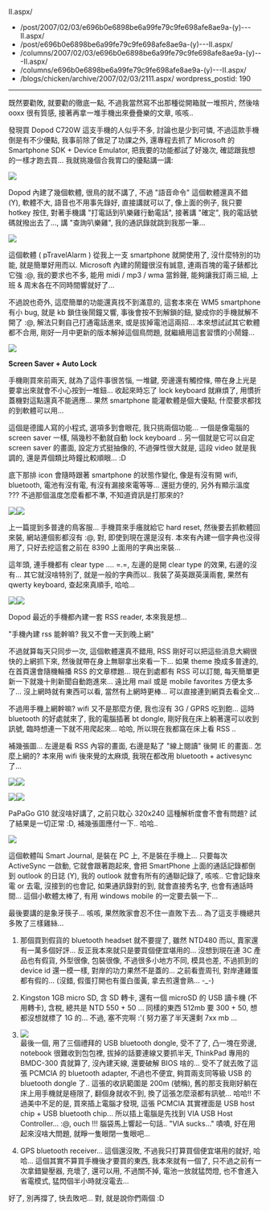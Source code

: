 II.aspx/
  - /post/2007/02/03/e696b0e6898be6a99fe79c9fe698afe8ae9a-(y)---II.aspx/
  - /post/e696b0e6898be6a99fe79c9fe698afe8ae9a-(y)---II.aspx/
  - /columns/2007/02/03/e696b0e6898be6a99fe79c9fe698afe8ae9a-(y)---II.aspx/
  - /columns/e696b0e6898be6a99fe79c9fe698afe8ae9a-(y)---II.aspx/
  - /blogs/chicken/archive/2007/02/03/2111.aspx/
wordpress_postid: 190
---

既然要勸敗, 就要勸的徹底一點, 不過我當然寫不出那種從開箱就一堆照片, 然後啥 ooxx 很有質感, 接著再拿一堆手機出來疊疊樂的文章, 咳咳.. 

發現買 Dopod C720W 這支手機的人似乎不多, 討論也是少到可憐, 不過這款手機倒是有不少優點, 我事前除了做足了功課之外, 還專程去抓了 Microsoft 的 Smartphone SDK + Device Emulator, 把我要的功能都試了好幾次, 確認跟我想的一樣才跑去買... 我就挑幾個合我胃口的優點講一講:

![](/images/2007-02-03-new-phone-awesome-part-ii/pc_capture9.gif)

Dopod 內建了幾個軟體, 很鳥的就不講了, 不過 "語音命令" 這個軟體還真不錯 (Y), 軟體不大, 語音也不用事先錄好, 直接講就可以了, 像上面的例子, 我只要 hotkey 按住, 對著手機講 "打電話到叭樂雞行動電話", 接著講 "確定", 我的電話號碼就撥出去了..., 講 "查詢叭樂雞", 我的通訊錄就跳到我那一筆...

![](/images/2007-02-03-new-phone-awesome-part-ii/pc_capture2.gif)

這個軟體 ( pTravelAlarm ) 從我上一支 smartphone 就開使用了, 沒什麼特別的功能, 就是簡單好用而以. Microsoft 內建的鬧鐘很沒有誠意, 連兩百塊的電子錶都比它強 :@, 我的要求也不多, 能用 midi / mp3 / wma 當鈴聲, 能夠讓我訂兩三組, 上班 & 周末各在不同時間響就好了...

不過說也奇外, 這麼簡單的功能還真找不到滿意的, 這套本來在 WM5 smartphone 有小 bug, 就是 kb 鎖住後鬧鐘又響, 事後會按不到解鎖的鈕, 變成你的手機就解不開了 :@, 解法只剩自己打通電話進來, 或是拔掉電池這兩招... 本來想試試其它軟體都不合用, 剛好一月中更新的版本解掉這個鳥問題, 就繼續用這套習慣的小鬧鐘...

[![](/images/2007-02-03-new-phone-awesome-part-ii/pc_capture21.gif)](/wp-content/be-files/c720w/01.wmv)

**Screen Saver + Auto Lock**

手機剛買來前兩天, 就為了這件事很苦惱, 一堆鍵, 旁邊還有觸控條, 帶在身上光是要拿出來就會不小心按到一堆鈕... 收起來時忘了 lock keyboard 就麻煩了, 用慣折蓋機對這點還真不能適應... 果然 smartphone 能灌軟體是個大優點, 什麼要求都找的到軟體可以用...

這個是德國人寫的小程式, 選項多到會眼花, 我只挑兩個功能... 一個是像電腦的 screen saver 一樣, 隔幾秒不動就自動 lock keyboard .. 另一個就是它可以自定 screen saver 的畫面, 設定方式挺抽像的, 不過彈性很大就是, 這段 video 就是我調的, 還是弄個類比時鐘比較順眼... :D

底下那排 icon 會隨時跟著 smartphone 的狀態作變化, 像是有沒有開 wifi, bluetooth, 電池有沒有電, 有沒有漏接來電等等... 還挺方便的, 另外有顯示溫度 ??? 不過那個溫度怎麼看都不準, 不知道資訊是打那來的?

![](/images/2007-02-03-new-phone-awesome-part-ii/pc_capture7.gif)![](/images/2007-02-03-new-phone-awesome-part-ii/pc_capture8.gif)

上一篇提到多普達的鳥客服... 手機買來手癢就給它 hard reset, 然後要去抓軟體回來裝, 網站連個影都沒有 :@, 對, 即使到現在還是沒有. 本來有內建一個字典也沒得用了, 只好去挖這套之前在 8390 上面用的字典出來裝...

這年頭, 連手機都有 clear type .... =.=, 左邊的是開 clear type 的效果, 右邊的沒有... 其它就沒啥特別了, 就是一般的字典而以.. 我裝了英英跟英漢兩套, 果然有 qwerty keyboard, 查起來真順手, 哈哈...

![](/images/2007-02-03-new-phone-awesome-part-ii/pc_capture10.gif)![](/images/2007-02-03-new-phone-awesome-part-ii/pc_capture15.gif)

Dopod 最近的手機都內建一套 RSS reader, 本來我是想...

"手機內建 rss 能幹嘛? 我又不會一天到晚上網"

不過就算每天只同步一次, 這個軟體還真不錯用, RSS 剛好可以把這些消息大綱很快的上網抓下來, 然後就帶在身上無聊拿出來看一下... 如果 theme 換成多普達的, 在首頁還會隨機輪播 RSS 的文章標題... 現在到處都有 RSS 可以訂閱, 每天簡單更新一下就幾十則新聞自動跑進來... 遠比用 mail 或是 mobile favorites 方便太多了... 沒上網時就有東西可以看, 當然有上網時更棒... 可以直接連到網頁去看全文...

不過用手機上網幹嘛? wifi 又不是那麼方便, 我也沒有 3G / GPRS 吃到飽... 這時 bluetooth 的好處就來了, 我的電腦插著 bt dongle, 剛好我在床上躺著還可以收到訊號, 臨時想連一下就不用爬起來... 哈哈, 所以現在我都窩在床上看 RSS ..

補幾張圖... 左邊是看 RSS 內容的畫面, 右邊是點了 "線上閱讀" 後開 IE 的畫面.. 怎麼上網的? 本來用 wifi 後來覺的太麻煩, 我現在都改用 bluetooth + activesync 了...

![](/images/2007-02-03-new-phone-awesome-part-ii/pc_capture13.gif)![](/images/2007-02-03-new-phone-awesome-part-ii/pc_capture14.gif)

![](/images/2007-02-03-new-phone-awesome-part-ii/pc_capture3.gif)![](/images/2007-02-03-new-phone-awesome-part-ii/pc_capture5.gif)

PaPaGo G10 就沒啥好講了, 之前只耽心 320x240 這種解析度會不會有問題? 試了結果是一切正常 :D, 補幾張圖應付一下.. 哈哈..

![](/images/2007-02-03-new-phone-awesome-part-ii/outlook.gif)

這個軟體叫 Smart Journal, 是裝在 PC 上, 不是裝在手機上... 只要每次 ActiveSync 一啟動, 它就會跟著跑起來, 會把 SmartPhone 上面的通話記錄都倒到 outlook 的日誌 (Y), 我的 outlook 就會有所有的通聯記錄了, 咳咳.. 它會記錄來電 or 去電, 沒接到的也會記, 如果通訊錄對的到, 就會直接秀名字, 也會有通話時間... 這個小軟體太棒了, 有用 windows mobile 的一定要去裝一下... 

最後要講的是象牙筷子... 咳咳, 果然敗家會忍不住一直敗下去... 為了這支手機總共多敗了三樣雞絲...

1. 那個買到假貨的 bluetooth headset 就不要提了, 雖然 NTD480 而以, 賣家還有一萬多個好評... 反正我本來就只是要買個便宜堪用的... 沒想到現在連 3C 產品也有假貨, 外型很像, 包裝很像, 不過很多小地方不同, 模具也差, 不過抓到的 device id 還一模一樣, 對岸的功力果然不是蓋的... 之前看壹周刊, 對岸連雞蛋都有假的... (沒錯, 假蛋打開也有蛋白蛋黃, 拿去煎還會熟... -_-)

2. Kingston 1GB micro SD, 含 SD 轉卡, 還有一個 microSD 的 USB 讀卡機 (不用轉卡), 含稅, 總共是 NTD 550 + 50 ... 同樣的東西 512mb 要 300 + 50, 想都沒想就標了 1G 的... 不過, 塞不完啊 :'( 努力塞了半天還剩 7xx mb ...

3. ![](/images/2007-02-03-new-phone-awesome-part-ii/CRW_1090.jpg)  
最後一個, 用了三個禮拜的 USB bluetooth dongle, 受不了了, 凸一塊在旁邊, notebook 很難收到包包裡, 拔掉的話要連線又要抓半天, ThinkPad 專用的 BMDC-300 貴就算了, 沒內建天線, 還要破解 BIOS 啥的... 受不了就去敗了這張 PCMCIA 的 bluetooth adapter, 不過也不便宜, 夠買兩支同等級 USB 的 bluetooth dongle 了.. 這張的收訊範圍是 200m (號稱), 舊的那支我剛好躺在床上用手機就是極限了, 翻個身就收不到, 換了這張怎麼滾都有訊號... 哈哈!! 不過美中不足的是, 買來插上電腦才發現, 這張 PCMCIA 其實裡面是 USB host chip + USB bluetooth chip... 所以插上電腦是先找到 VIA USB Host Controller... :@, ouch !!! 腦袋馬上響起一句話.. "VIA sucks..." 嘖嘖, 好在用起來沒啥大問題, 就睜一隻眼閉一隻眼吧...

4. GPS bluetooth receiver... 這個還沒敗, 不過我只打算買個便宜堪用的就好, 哈哈... 這個其實不算買手機後才要買的東西, 我本來就有一個了, 只不過之前有一次拿錯變壓器, 充壞了, 還可以用, 不過關不掉, 電池一放就猛閃燈, 也不會進入省電模式, 猛閃個半小時就沒電去...

好了, 別再撐了, 快去敗吧... 對, 就是說你們兩個 :D